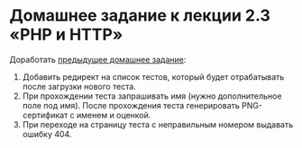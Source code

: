 # Домашнее задание к лекции 2.3 «PHP и HTTP»

Доработать [предыдущее домашнее задание](https://github.com/serp-ya/php-24-homework-2.2):

1. Добавить редирект на список тестов, который будет отрабатывать после загрузки нового теста.
2. При прохождении теста запрашивать имя (нужно дополнительное поле под имя). После прохождения теста генерировать PNG-сертификат с именем и оценкой.
3. При переходе на страницу теста с неправильным номером выдавать ошибку 404.
